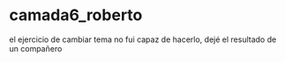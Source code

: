 # camada6_roberto

el ejercicio de cambiar tema no fui capaz de hacerlo, dejé el resultado de un compañero
